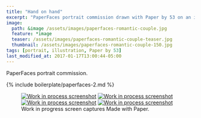 ```yaml
---
title: "Hand on hand"
excerpt: "PaperFaces portrait commission drawn with Paper by 53 on an iPad."
image: 
  path: &image /assets/images/paperfaces-romantic-couple.jpg 
  feature: *image
  teaser: /assets/images/paperfaces-romantic-couple-teaser.jpg
  thumbnail: /assets/images/paperfaces-romantic-couple-150.jpg
tags: [portrait, illustration, Paper by 53]
last_modified_at: 2017-01-17T13:00:44-05:00
---
```


PaperFaces portrait commission.

{% include boilerplate/paperfaces-2.md %}

<figure class="third">
	<a href="{{ site.url }}/assets/images/paperfaces-romantic-couple-process-1-lg.jpg"><img src="{{ site.url }}/assets/images/paperfaces-romantic-couple-process-1-600.jpg" alt="Work in process screenshot"></a>
	<a href="{{ site.url }}/assets/images/paperfaces-romantic-couple-process-2-lg.jpg"><img src="{{ site.url }}/assets/images/paperfaces-romantic-couple-process-2-600.jpg" alt="Work in process screenshot"></a>
	<a href="{{ site.url }}/assets/images/paperfaces-romantic-couple-process-3-lg.jpg"><img src="{{ site.url }}/assets/images/paperfaces-romantic-couple-process-3-600.jpg" alt="Work in process screenshot"></a>
	<a href="{{ site.url }}/assets/images/paperfaces-romantic-couple-process-4-lg.jpg"><img src="{{ site.url }}/assets/images/paperfaces-romantic-couple-process-4-600.jpg" alt="Work in process screenshot"></a>
	<figcaption>Work in progress screen captures Made with Paper.</figcaption>
</figure>
